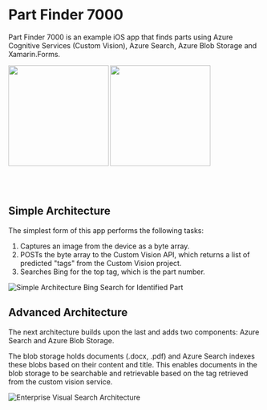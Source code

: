 # Part Finder 7000
Part Finder 7000 is an example iOS app that finds parts using Azure Cognitive Services (Custom Vision), Azure Search, Azure Blob Storage and Xamarin.Forms.

<img align="left" src="https://user-images.githubusercontent.com/780735/33389087-65fb60a6-d4f7-11e7-99fd-99ec574cd4ab.gif" width="200"/>
<img src="https://user-images.githubusercontent.com/780735/33389101-6f05392e-d4f7-11e7-86cd-0f4df2e421fc.gif" width="200"/>

<br/><br/>

## Simple Architecture
The simplest form of this app performs the following tasks:

1. Captures an image from the device as a byte array.
2. POSTs the byte array to the Custom Vision API, which returns a list of predicted "tags" from the Custom Vision project.
3. Searches Bing for the top tag, which is the part number.

![Simple Architecture Bing Search for Identified Part](https://user-images.githubusercontent.com/780735/33388067-81ff7164-d4f4-11e7-9b6b-cd8a83f77b0d.png)

## Advanced Architecture
The next architecture builds upon the last and adds two components: Azure Search and Azure Blob Storage.

The blob storage holds documents (.docx, .pdf) and Azure Search indexes these blobs based on their content and title. This enables documents in the blob storage to be searchable and retrievable based on the tag retrieved from the custom vision service.

![Enterprise Visual Search Architecture](https://user-images.githubusercontent.com/780735/33388068-820d2cc8-d4f4-11e7-8959-ab0a3eaef0ea.png)
